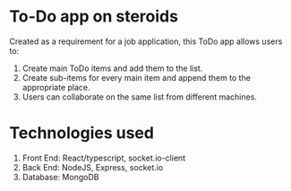 # To-Do app on steroids
  Created as a requirement for a job application, this ToDo app allows users to:
  1. Create main ToDo items and add them to the list.
  2. Create sub-items for every main item and append them to the appropriate place.
  3. Users can collaborate on the same list from different machines.

# Technologies used
  1. Front End: React/typescript, socket.io-client
  2. Back End: NodeJS, Express, socket.io
  3. Database: MongoDB

